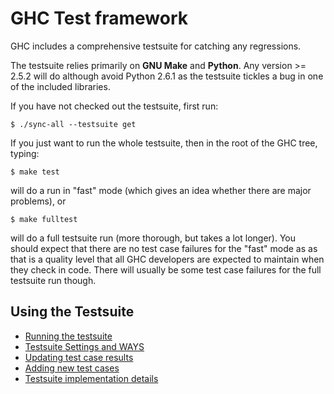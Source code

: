 # GHC Test framework


GHC includes a comprehensive testsuite for catching any regressions.


The testsuite relies primarily on **GNU Make** and **Python**. Any version \>= 2.5.2 will do although avoid Python 2.6.1 as the testsuite tickles a bug in one of the included libraries.


If you have not checked out the testsuite, first run:

```wiki
$ ./sync-all --testsuite get
```


If you just want to run the whole testsuite, then in the root of the GHC tree, typing:

```wiki
$ make test
```


will do a run in "fast" mode (which gives an idea whether there are major problems), or

```wiki
$ make fulltest
```


will do a full testsuite run (more thorough, but takes a lot longer). You should expect that there are no test case failures for the "fast" mode as as that is a quality level that all GHC developers are expected to maintain when they check in code. There will usually be some test case failures for the full testsuite run though.

## Using the Testsuite

- [Running the testsuite](building/running-tests/running)
- [Testsuite Settings and WAYS](building/running-tests/settings)
- [Updating test case results](building/running-tests/updating)
- [Adding new test cases](building/running-tests/adding)
- [Testsuite implementation details](building/running-tests/details)